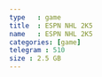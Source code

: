 ```yaml
---
type   : game
title  : ESPN NHL 2K5
name   : ESPN NHL 2K5
categories: [game]
telegram : 510
size : 2.5 GB
---
```



